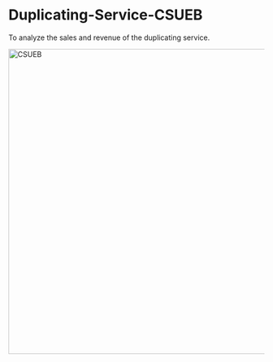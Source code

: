# Duplicating-Service-CSUEB
To analyze the sales and revenue of the duplicating service.

<img src="https://user-images.githubusercontent.com/55968160/76005221-95033000-5ebf-11ea-8a5d-4b9a2651b803.png" alt="CSUEB" width="700" height="600">
